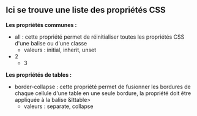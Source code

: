## Ici se trouve une liste des propriétés CSS

__Les propriétés communes :__

* all : cette propriété permet de réinitialiser toutes les propriétés CSS d'une balise ou d'une classe
  * valeurs : initial, inherit, unset
* 2
  * 3

__Les propriétés de tables :__

* border-collapse : cette propriété permet de fusionner les bordures de chaque cellule d'une table en une seule bordure, la propriété doit être appliquée à la balise &lttable>
  * valeurs : separate, collapse
